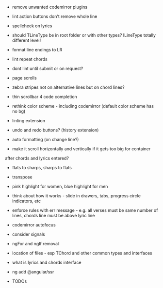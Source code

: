 * remove unwanted codemirror plugins
* lint action buttons don't remove whole line
* spellcheck on lyrics
* should TLineType be in root folder or with other types? ILineType totally different level!
* format line endings to LR
* lint repeat chords
* dont lint until submit or on request?
* page scrolls

* zebra stripes not on alternative lines but on chord lines?

* thin scrollbar 4 code completion
* rethink color scheme - including codemirror (default color scheme has no bg)
* linting extension
* undo and redo buttons? (history extension)
* auto formatting (on change line?)
* make it scroll horizontally and vertically if it gets too big for container

after chords and lyrics entered?
* flats to sharps, sharps to flats
* transpose
* pink highlight for women, blue highlight for men

* think about how it works - slide in drawers, tabs, progress circle indicators, etc
* enforce rules with err message - e.g. all verses must be same number of lines, chords line must be above lyric line

* codemirror autofocus
* consider signals
* ngFor and ngIf removal
* location of files - esp TChord and other common types and interfaces
* what is lyrics and chords interface
* ng add @angular/ssr

* TODOs
